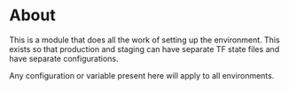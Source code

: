 # About
This is a module that does all the work of setting up the environment.  This exists so that production and staging can have separate TF state files and have separate configurations.

Any configuration or variable present here will apply to all environments.  